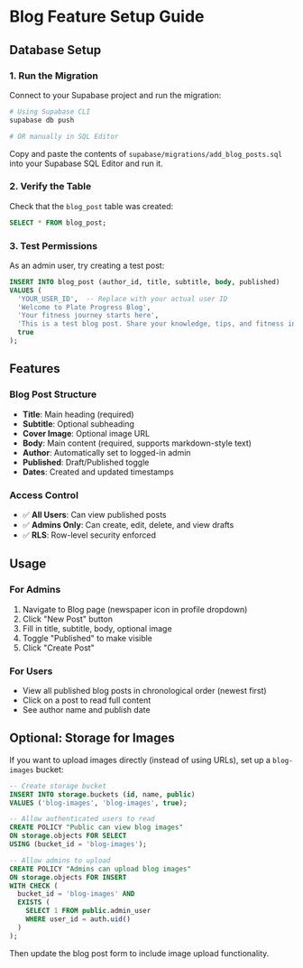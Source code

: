 # Blog Feature Setup Guide

## Database Setup

### 1. Run the Migration

Connect to your Supabase project and run the migration:

```bash
# Using Supabase CLI
supabase db push

# OR manually in SQL Editor
```

Copy and paste the contents of `supabase/migrations/add_blog_posts.sql` into your Supabase SQL Editor and run it.

### 2. Verify the Table

Check that the `blog_post` table was created:

```sql
SELECT * FROM blog_post;
```

### 3. Test Permissions

As an admin user, try creating a test post:

```sql
INSERT INTO blog_post (author_id, title, subtitle, body, published)
VALUES (
  'YOUR_USER_ID',  -- Replace with your actual user ID
  'Welcome to Plate Progress Blog',
  'Your fitness journey starts here',
  'This is a test blog post. Share your knowledge, tips, and fitness insights with the community!',
  true
);
```

## Features

### Blog Post Structure
- **Title**: Main heading (required)
- **Subtitle**: Optional subheading
- **Cover Image**: Optional image URL
- **Body**: Main content (required, supports markdown-style text)
- **Author**: Automatically set to logged-in admin
- **Published**: Draft/Published toggle
- **Dates**: Created and updated timestamps

### Access Control
- ✅ **All Users**: Can view published posts
- ✅ **Admins Only**: Can create, edit, delete, and view drafts
- ✅ **RLS**: Row-level security enforced

## Usage

### For Admins
1. Navigate to Blog page (newspaper icon in profile dropdown)
2. Click "New Post" button
3. Fill in title, subtitle, body, optional image
4. Toggle "Published" to make visible
5. Click "Create Post"

### For Users
- View all published blog posts in chronological order (newest first)
- Click on a post to read full content
- See author name and publish date

## Optional: Storage for Images

If you want to upload images directly (instead of using URLs), set up a `blog-images` bucket:

```sql
-- Create storage bucket
INSERT INTO storage.buckets (id, name, public)
VALUES ('blog-images', 'blog-images', true);

-- Allow authenticated users to read
CREATE POLICY "Public can view blog images"
ON storage.objects FOR SELECT
USING (bucket_id = 'blog-images');

-- Allow admins to upload
CREATE POLICY "Admins can upload blog images"
ON storage.objects FOR INSERT
WITH CHECK (
  bucket_id = 'blog-images' AND
  EXISTS (
    SELECT 1 FROM public.admin_user
    WHERE user_id = auth.uid()
  )
);
```

Then update the blog post form to include image upload functionality.

